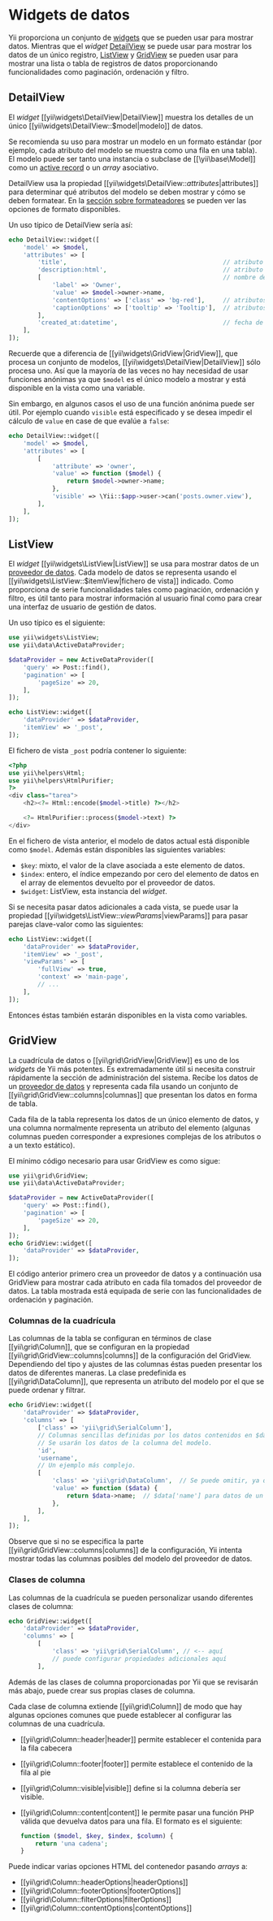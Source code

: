 Widgets de datos
================

Yii proporciona un conjunto de [widgets](structure-widgets.md) que se pueden usar para mostrar datos.
Mientras que el _widget_ [DetailView](#detail-view) se puede usar para mostrar los datos de un único
registro, [ListView](#list-view) y [GridView](#grid-view) se pueden usar para mostrar una lista o
tabla de registros de datos proporcionando funcionalidades como paginación, ordenación y filtro.


DetailView <span id="detail-view"></span>
----------

El _widget_ [[yii\widgets\DetailView|DetailView]] muestra los detalles de un único
[[yii\widgets\DetailView::$model|modelo]] de datos.

Se recomienda su uso para mostrar un modelo en un formato estándar (por ejemplo, cada atributo del
modelo se muestra como una fila en una tabla).  El modelo puede ser tanto una instancia o subclase
de [[\yii\base\Model]] como un [active record](db-active-record.md) o un _array_ asociativo.

DetailView usa la propiedad [[yii\widgets\DetailView::$attributes|$attributes]] para determinar
qué atributos del modelo se deben mostrar y cómo se deben formatear.
En la [sección sobre formateadores](output-formatting.html) se pueden ver las opciones de formato
disponibles.

Un uso típico de DetailView sería así:

```php
echo DetailView::widget([
    'model' => $model,
    'attributes' => [
        'title',                                           // atributo title (en texto plano)
        'description:html',                                // atributo description formateado como HTML
        [                                                  // nombre del propietario del modelo
            'label' => 'Owner',
            'value' => $model->owner->name,
            'contentOptions' => ['class' => 'bg-red'],     // atributos HTML para personalizar el valor
            'captionOptions' => ['tooltip' => 'Tooltip'],  // atributos HTML para personalizar la etiqueta
        ],
        'created_at:datetime',                             // fecha de creación formateada como datetime
    ],
]);
```

Recuerde que a diferencia de [[yii\widgets\GridView|GridView]], que procesa un conjunto de modelos,
[[yii\widgets\DetailView|DetailView]] sólo procesa uno.  Así que la mayoría de las veces no hay
necesidad de usar funciones anónimas ya que `$model` es el único modelo a mostrar y está disponible
en la vista como una variable.

Sin embargo, en algunos casos el uso de una función anónima puede ser útil.  Por ejemplo cuando
`visible` está especificado y se desea impedir el cálculo de `value` en case de que evalúe a `false`:

```php
echo DetailView::widget([
    'model' => $model,
    'attributes' => [
        [
            'attribute' => 'owner',
            'value' => function ($model) {
                return $model->owner->name;
            },
            'visible' => \Yii::$app->user->can('posts.owner.view'),
        ],
    ],
]);
```


ListView <span id="list-view"></span>
--------

El _widget_ [[yii\widgets\ListView|ListView]] se usa para mostrar datos de un
[proveedor de datos](output-data-providers.md).
Cada modelo de datos se representa usando el [[yii\widgets\ListView::$itemView|fichero de vista]]
indicado.
Como proporciona de serie funcionalidades tales como paginación, ordenación y filtro,
es útil tanto para mostrar información al usuario final como para crear una interfaz
de usuario de gestión de datos.

Un uso típico es el siguiente:

```php
use yii\widgets\ListView;
use yii\data\ActiveDataProvider;

$dataProvider = new ActiveDataProvider([
    'query' => Post::find(),
    'pagination' => [
        'pageSize' => 20,
    ],
]);

echo ListView::widget([
    'dataProvider' => $dataProvider,
    'itemView' => '_post',
]);
```

El fichero de vista `_post` podría contener lo siguiente:

```php
<?php
use yii\helpers\Html;
use yii\helpers\HtmlPurifier;
?>
<div class="tarea">
    <h2><?= Html::encode($model->title) ?></h2>

    <?= HtmlPurifier::process($model->text) ?>
</div>
```

En el fichero de vista anterior, el modelo de datos actual está disponible como `$model`.
Además están disponibles las siguientes variables:

- `$key`: mixto, el valor de la clave asociada a este elemento de datos.
- `$index`: entero, el índice empezando por cero del elemento de datos en el array de elementos devuelto por el proveedor de datos.
- `$widget`: ListView, esta instancia del _widget_.

Si se necesita pasar datos adicionales a cada vista, se puede usar la propiedad
[[yii\widgets\ListView::$viewParams|$viewParams]] para pasar parejas clave-valor como las siguientes:

```php
echo ListView::widget([
    'dataProvider' => $dataProvider,
    'itemView' => '_post',
    'viewParams' => [
        'fullView' => true,
        'context' => 'main-page',
        // ...
    ],
]);
```

Entonces éstas también estarán disponibles en la vista como variables.


GridView <span id="grid-view"></span>
--------

La cuadrícula de datos o [[yii\grid\GridView|GridView]] es uno de los _widgets_ de Yii
más potentes.  Es extremadamente útil si necesita construir rápidamente la sección de
administración del sistema.  Recibe los datos de un [proveedor de datos](output-data-providers.md)
y representa cada fila usando un conjunto de [[yii\grid\GridView::columns|columnas]]
que presentan los datos en forma de tabla.

Cada fila de la tabla representa los datos de un único elemento de datos, y una columna
normalmente representa un atributo del elemento (algunas columnas pueden corresponder a
expresiones complejas de los atributos o a un texto estático).

El mínimo código necesario para usar GridView es como sigue:

```php
use yii\grid\GridView;
use yii\data\ActiveDataProvider;

$dataProvider = new ActiveDataProvider([
    'query' => Post::find(),
    'pagination' => [
        'pageSize' => 20,
    ],
]);
echo GridView::widget([
    'dataProvider' => $dataProvider,
]);
```

El código anterior primero crea un proveedor de datos y a continuación usa GridView
para mostrar cada atributo en cada fila tomados del proveedor de datos.  La tabla
mostrada está equipada de serie con las funcionalidades de ordenación y paginación.


### Columnas de la cuadrícula <span id="grid-columns"></span>

Las columnas de la tabla se configuran en términos de clase [[yii\grid\Column]], que
se configuran en la propiedad [[yii\grid\GridView::columns|columns]] de la configuración
del GridView.
Dependiendo del tipo y ajustes de las columnas éstas pueden presentar los datos de
diferentes maneras.
La clase predefinida es [[yii\grid\DataColumn]], que representa un atributo del modelo
por el que se puede ordenar y filtrar.


```php
echo GridView::widget([
    'dataProvider' => $dataProvider,
    'columns' => [
        ['class' => 'yii\grid\SerialColumn'],
        // Columnas sencillas definidas por los datos contenidos en $dataProvider.
        // Se usarán los datos de la columna del modelo.
        'id',
        'username',
        // Un ejemplo más complejo.
        [
            'class' => 'yii\grid\DataColumn',  // Se puede omitir, ya que es la predefinida.
            'value' => function ($data) {
                return $data->name;  // $data['name'] para datos de un array, por ejemplo al usar SqlDataProvider.
            },
        ],
    ],
]);
```

Observe que si no se especifica la parte [[yii\grid\GridView::columns|columns]] de la
configuración, Yii intenta mostrar todas las columnas posibles del modelo del proveedor
de datos.


### Clases de columna <span id="column-classes"></span>

Las columnas de la cuadrícula se pueden personalizar usando diferentes clases de columna:

```php
echo GridView::widget([
    'dataProvider' => $dataProvider,
    'columns' => [
        [
            'class' => 'yii\grid\SerialColumn', // <-- aquí
            // puede configurar propiedades adicionales aquí
        ],
```

Además de las clases de columna proporcionadas por Yii que se revisarán más abajo,
puede crear sus propias clases de columna.

Cada clase de columna extiende [[yii\grid\Column]] de modo que hay algunas opciones
comunes que puede establecer al configurar las columnas de una cuadrícula.

- [[yii\grid\Column::header|header]] permite establecer el contenida para la fila cabecera
- [[yii\grid\Column::footer|footer]] permite establece el contenido de la fila al pie
- [[yii\grid\Column::visible|visible]] define si la columna debería ser visible.
- [[yii\grid\Column::content|content]] le permite pasar una función PHP válida que devuelva datos para una fila.  El formato es el siguiente:

  ```php
  function ($model, $key, $index, $column) {
      return 'una cadena';
  }
  ```

Puede indicar varias opciones HTML del contenedor pasando _arrays_ a:

- [[yii\grid\Column::headerOptions|headerOptions]]
- [[yii\grid\Column::footerOptions|footerOptions]]
- [[yii\grid\Column::filterOptions|filterOptions]]
- [[yii\grid\Column::contentOptions|contentOptions]]

